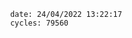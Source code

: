 

                date: 24/04/2022 13:22:17
                cycles: 79560

                         